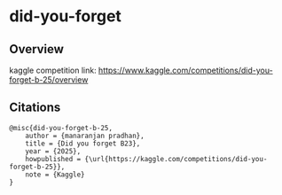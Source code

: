 # did-you-forget

## Overview
kaggle competition link: https://www.kaggle.com/competitions/did-you-forget-b-25/overview

## Citations
```
@misc{did-you-forget-b-25,
    author = {manaranjan pradhan},
    title = {Did you forget B23},
    year = {2025},
    howpublished = {\url{https://kaggle.com/competitions/did-you-forget-b-25}},
    note = {Kaggle}
}
```
